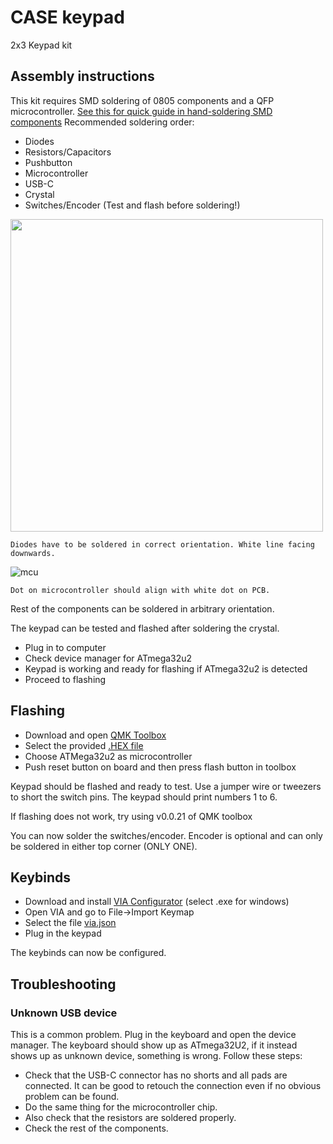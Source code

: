 # CASE keypad
2x3 Keypad kit

## Assembly instructions
This kit requires SMD soldering of 0805 components and a QFP microcontroller. [See this for quick guide in hand-soldering SMD components](https://www.youtube.com/watch?v=EW9Y8rDm4kE)
Recommended soldering order:
  - Diodes 
  - Resistors/Capacitors
  - Pushbutton
  - Microcontroller
  - USB-C 
  - Crystal 
  - Switches/Encoder (Test and flash before soldering!)
	
<img src="https://raw.githubusercontent.com/CASE-Association/CASE_keypad/main/img/diode.png" width="500">

`Diodes have to be soldered in correct orientation. White line facing downwards.`

![mcu](https://raw.githubusercontent.com/CASE-Association/CASE_keypad/main/img/mcu.png)

`Dot on microcontroller should align with white dot on PCB.`

Rest of the components can be soldered in arbitrary orientation.

The keypad can be tested and flashed after soldering the crystal.

 - Plug in to computer
 - Check device manager for ATmega32u2
 - Keypad is working and ready for flashing if ATmega32u2 is detected
 - Proceed to flashing

## Flashing
  - Download and open [QMK Toolbox](https://github.com/qmk/qmk_toolbox/releases)
  - Select the provided [.HEX file](https://github.com/CASE-Association/CASE_keypad/releases/download/keypad-release/case_keypad_via.hex) 
  - Choose ATMega32u2 as microcontroller
  - Push reset button on board and then press flash button in toolbox
  
Keypad should be flashed and ready to test. 
Use a jumper wire or tweezers to short the switch pins. 
The keypad should print numbers 1 to 6.

If flashing does not work, try using v0.0.21 of QMK toolbox 

You can now solder the switches/encoder. Encoder is optional and can only be soldered in either top corner (ONLY ONE).
  
## Keybinds
  - Download and install [VIA Configurator](https://github.com/the-via/releases/releases) (select .exe for windows)
  - Open VIA and go to File->Import Keymap
  - Select the file [via.json](https://github.com/CASE-Association/CASE_keypad/releases/download/keypad-release/via.json)
  - Plug in the keypad

The keybinds can now be configured.

## Troubleshooting
### Unknown USB device
This is a common problem. Plug in the keyboard and open the device manager. The keyboard should show up as ATmega32U2, if it instead shows up as unknown device, something is wrong. Follow these steps: 
 - Check that the USB-C connector has no shorts and all pads are connected. It can be good to retouch the connection even if no obvious problem can be found.
 - Do the same thing for the microcontroller chip. 
 - Also check that the resistors are soldered properly.
 - Check the rest of the components.

